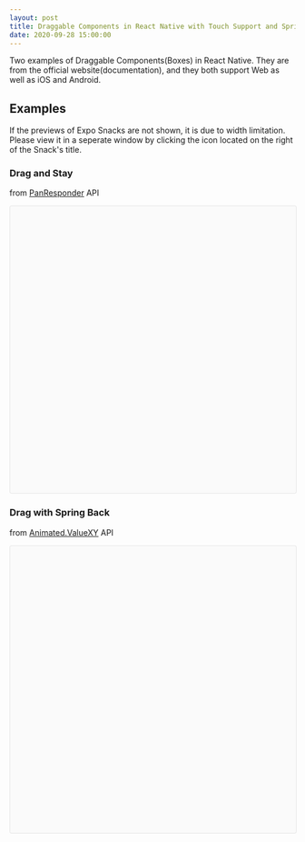 ```yaml
---
layout: post
title: Draggable Components in React Native with Touch Support and Spring Back
date: 2020-09-28 15:00:00 
---
```


Two examples of Draggable Components(Boxes) in React Native. They are from the official website(documentation), and they both support Web as well as iOS and Android.

## Examples
If the previews of Expo Snacks are not shown, it is due to width limitation. Please view it in a seperate window by clicking the icon located on the right of the Snack's title.

### Drag and Stay
from [PanResponder](https://reactnative.dev/docs/panresponder) API
<div data-snack-id="vtOFUs!pB" data-snack-platform="web" data-snack-preview="true" data-snack-theme="light" style="overflow:hidden;background:#fafafa;border:1px solid rgba(0,0,0,.08);border-radius:4px;height:505px;width:100%"></div>
<script async src="https://snack.expo.io/embed.js"></script>

### Drag with Spring Back
from [Animated.ValueXY](https://reactnative.dev/docs/animatedvaluexy) API
<div data-snack-id="qK!doj8BA" data-snack-platform="web" data-snack-preview="true" data-snack-theme="light" style="overflow:hidden;background:#fafafa;border:1px solid rgba(0,0,0,.08);border-radius:4px;height:505px;width:100%"></div>